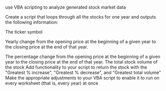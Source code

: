 use VBA scripting to analyze generated stock market data

Create a script that loops through all the stocks for one year and outputs the following information:

The ticker symbol

Yearly change from the opening price at the beginning of a given year to the closing price at the end of that year.

The percentage change from the opening price at the beginning of a given year to the closing price at the end of that year.
The total stock volume of the stock
Add functionality to your script to return the stock with the "Greatest % increase", "Greatest % decrease", and "Greatest total volume"
Make the appropriate adjustments to your VBA script to enable it to run on every worksheet (that is, every year) at once
